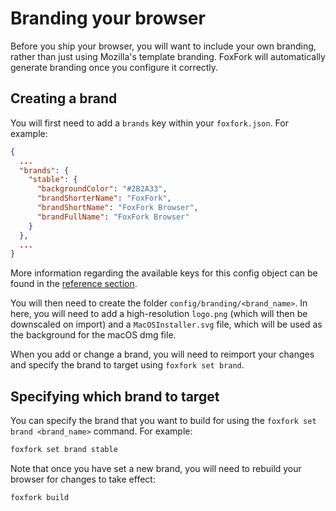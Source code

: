 # Branding your browser

Before you ship your browser, you will want to include your own branding, rather than just using Mozilla's template branding. FoxFork will automatically generate branding once you configure it correctly.

## Creating a brand

You will first need to add a `brands` key within your `foxfork.json`. For example:

```json
{
  ...
  "brands": {
    "stable": {
      "backgroundColor": "#2B2A33",
      "brandShorterName": "FoxFork",
      "brandShortName": "FoxFork Browser",
      "brandFullName": "FoxFork Browser"
    }
  },
  ...
}
```

More information regarding the available keys for this config object can be found in the [reference section](https://foxfork.binaryblazer.me/reference/config/#brands).

You will then need to create the folder `config/branding/<brand_name>`. In here, you will need to add a high-resolution `logo.png` (which will then be downscaled on import) and a `MacOSInstaller.svg` file, which will be used as the background for the macOS dmg file.

When you add or change a brand, you will need to reimport your changes and specify the brand to target using `foxfork set brand`.

## Specifying which brand to target

You can specify the brand that you want to build for using the `foxfork set brand <brand_name>` command. For example:

```sh
foxfork set brand stable
```

Note that once you have set a new brand, you will need to rebuild your browser for changes to take effect:

```sh
foxfork build
```
